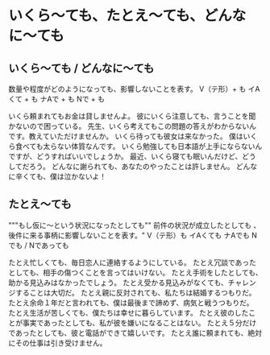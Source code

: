 # いくら〜ても、たとえ〜ても、どんなに〜ても

## いくら〜ても / どんなに〜ても
数量や程度がどのようになっても、影響しないことを表す。
V（テ形）+ も イAくて + も ナAで + も Nで + も

いくら頼まれてもお金は貸しませんよ。
彼にいくら注意しても、言うことを聞かないので困っている。
先生、いくら考えてもこの問題の答えがわからないんです。教えていただけませんか。
いくら待っても彼女は来なかった。
僕はいくら食べても太らない体質なんです。
いくら勉強しても日本語が上手にならないんですが、どうすればいいでしょうか。
最近、いくら寝ても眠いんだけど、どうしてだろう。
どんなに謝られても、あなたのやったことは許しません。
どんなに辛くても、僕は泣かないよ！


## たとえ〜ても
"""もし仮に〜という状況になったとしても"" 前件の状況が成立したとしても 、後件に来る事柄に影響しないことを表す。"
V（テ形）も イAくても ナAでも Nでも / Nであっても

たとえ忙しくても、毎日恋人に連絡するようにしている。
たとえ冗談であったとしても、相手の傷つくことを言ってはいけない。
たとえ手術をしたとしても、助かる見込みはなかったでしょう。
たとえ受かる見込みがなくても、チャレンジすることは大切だ。
たとえ親に反対されても、私たちは結婚するつもりだ。
たとえ余命１年だと言われても、僕は最後まで諦めず、病気と戦うつもりだ。
たとえ生活が苦しくても、僕たちは幸せに暮らしています。
たとえ彼のしたことが事実であったとしても、私が彼を嫌いになることはない。
たとえ５分だけであったとしても、彼と電話ができて嬉しいです。
たとえ誰に頼まれても、絶対にその仕事は引き受けません。